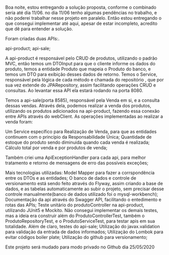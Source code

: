 Boa noite, estou entregando a solução proposta, conforme o combinado seria até dia 11/06.
no dia 11/06 tenho algumas pendências no trabalho, e não poderei trabalhar nesse projeto em paralelo. Então estou entregando o que consegui implementar
até aqui, apesar de estar incompleto, acredito que dê para entender a solução.

Foram criadas duas APIs:.

api-product;
api-sale;

A api-product é responsável pelo CRUD de produtos, utilizando o padrão MVC, então temos um DTOInput 
para que o cliente informe os dados do produto, temos a entidade Produto que mapeia o Produto do banco, e temos um DTO para exibição desses dados de retorno. Temos o Service, responsável pela lógica
de cada método e chamada do repositório , que por sua vez extende do JPARepository, assim facilitando operações CRUD e consultas.
Ao levantar essa API ela estará rodando na porta 8080.

Temos a api-sale(porta 8585), responsável pela Venda em si, e a consulta dessas vendas.
Através dela, podemos realizar a venda dos produtos, utilizando os produtos adicionados na api-product, fazendo essa conexão entre APIs através do webClient.
As operações implementadas ao realizar a venda foram:

Um Service específico para Realização de Venda, para que as entidades continuem com o princípio da Responsabilidade Única;
Quantidade de estoque do produto sendo diminuida quando cada venda é realizada;
Cálculo total por venda e por produtos de venda;

Também criei uma ApiExceptionHandler para cada api, para melhor tratamento e retorno de mensagens de erro das possíveis exceções;

Mais tecnologias utilizadas:
Model Mapper para fazer a corrspondência entre os DTOs e as entidades;
O banco de dados e controle de versionamento está sendo feito através do Flyway, assim criando a base de dados, e as tabelas automaticamente ao subir o projeto, sem precisar desse controle manualmente(banco de dados utilizado foi o mysql-workbench);
Documentação da api através do Swagger API, facilitando o entedimento e rotas das APIs;
Teste unitário do produtoController na api-product, utilizando JUnit5 e Mockito. Não consegui implementar os demais testes, 
mas a ideia era construir além do ProdutoControllerTest, também o ProdutoRepositoryTest, e o ProdutoServiceTest, para testar apis em sua totalidade. Além de claro, testes do api-sale;
Utilização do javax.validation para validação da entrada de dados informados;
Utilização do Lombok para evitar códigos boiler plate;
Utilização do github para versionamento;

Este projeto será mudado para modo privado no Github dia 25/05/2020 


